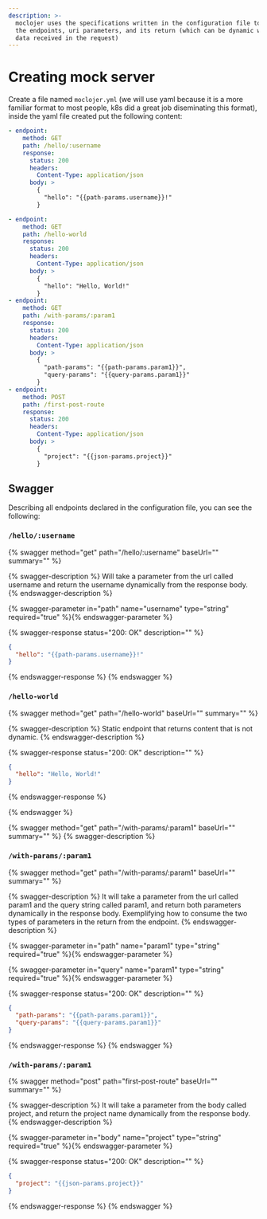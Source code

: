 ```yaml
---
description: >-
  moclojer uses the specifications written in the configuration file to declare
  the endpoints, uri parameters, and its return (which can be dynamic with the
  data received in the request)
---
```


# Creating mock server

Create a file named `moclojer.yml` (we will use yaml because it is a more familiar format to most people, k8s did a great job diseminating this format), inside the yaml file created put the following content:

```yaml
- endpoint:
    method: GET
    path: /hello/:username
    response:
      status: 200
      headers:
        Content-Type: application/json
      body: >
        {
          "hello": "{{path-params.username}}!"
        }

- endpoint:
    method: GET
    path: /hello-world
    response:
      status: 200
      headers:
        Content-Type: application/json
      body: >
        {
          "hello": "Hello, World!"
        }
- endpoint:
    method: GET
    path: /with-params/:param1
    response:
      status: 200
      headers:
        Content-Type: application/json
      body: >
        {
          "path-params": "{{path-params.param1}}",
          "query-params": "{{query-params.param1}}"
        }
- endpoint:
    method: POST
    path: /first-post-route
    response:
      status: 200
      headers:
        Content-Type: application/json
      body: >
        {
          "project": "{{json-params.project}}"
        }
```

## Swagger

Describing all endpoints declared in the configuration file, you can see the following:

### `/hello/:username`

{% swagger method="get" path="/hello/:username" baseUrl="" summary="" %}

{% swagger-description %}
Will take a parameter from the url called username and return the username dynamically from the response body.
{% endswagger-description %}

{% swagger-parameter in="path" name="username" type="string" required="true" %}{% endswagger-parameter %}

{% swagger-response status="200: OK" description="" %}

```json
{
  "hello": "{{path-params.username}}!"
}
```

{% endswagger-response %}
{% endswagger %}

### `/hello-world`

{% swagger method="get" path="/hello-world" baseUrl="" summary="" %}

{% swagger-description %}
Static endpoint that returns content that is not dynamic.
{% endswagger-description %}

{% swagger-response status="200: OK" description="" %}

```json
{
  "hello": "Hello, World!"
}
```

{% endswagger-response %}

{% endswagger %}

{% swagger method="get" path="/with-params/:param1" baseUrl="" summary="" %}
{% swagger-description %}

### `/with-params/:param1`

{% swagger method="get" path="/with-params/:param1" baseUrl="" summary="" %}

{% swagger-description %}
It will take a parameter from the url called param1 and the query string called param1, and return both parameters dynamically in the response body. Exemplifying how to consume the two types of parameters in the return from the endpoint.
{% endswagger-description %}

{% swagger-parameter in="path" name="param1" type="string" required="true" %}{% endswagger-parameter %}

{% swagger-parameter in="query" name="param1" type="string" required="true" %}{% endswagger-parameter %}

{% swagger-response status="200: OK" description="" %}

```json
{
  "path-params": "{{path-params.param1}}",
  "query-params": "{{query-params.param1}}"
}
```

{% endswagger-response %}
{% endswagger %}

### `/with-params/:param1`

{% swagger method="post" path="first-post-route" baseUrl="" summary="" %}

{% swagger-description %}
It will take a parameter from the body called project, and return the project name dynamically from the response body.
{% endswagger-description %}

{% swagger-parameter in="body" name="project" type="string" required="true" %}{% endswagger-parameter %}

{% swagger-response status="200: OK" description="" %}

```json
{
  "project": "{{json-params.project}}"
}
```

{% endswagger-response %}
{% endswagger %}

